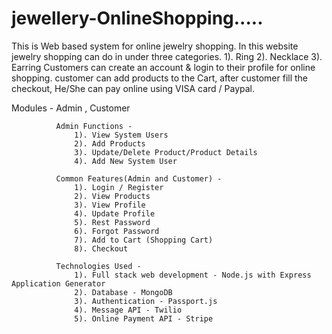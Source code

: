 # jewellery-OnlineShopping.....


This is Web based system for online jewelry shopping. In this website jewelry shopping can
do in under three categories.
              1). Ring
              2). Necklace
              3). Earring
Customers can create an account & login to their profile for online shopping.
customer can add products to the Cart, after customer fill the checkout,
He/She can pay online using VISA card / Paypal.

Modules - Admin , Customer

              Admin Functions -
                  1). View System Users
                  2). Add Products
                  3). Update/Delete Product/Product Details
                  4). Add New System User

              Common Features(Admin and Customer) -
                  1). Login / Register
                  2). View Products
                  3). View Profile
                  4). Update Profile
                  5). Rest Password
                  6). Forgot Password
                  7). Add to Cart (Shopping Cart)
                  8). Checkout

              Technologies Used -
                  1). Full stack web development - Node.js with Express Application Generator
                  2). Database - MongoDB
                  3). Authentication - Passport.js
                  4). Message API - Twilio
                  5). Online Payment API - Stripe


